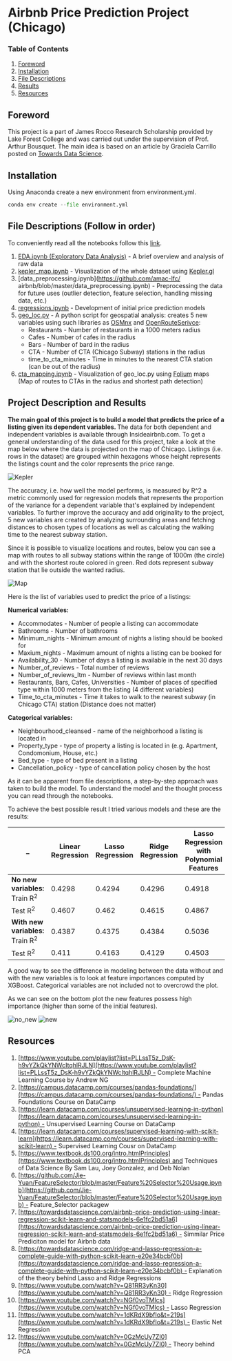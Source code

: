 # Airbnb Price Prediction Project (Chicago) 

### Table of Contents

1. [Foreword](#foreword) 
2. [Installation](#installation)
3. [File Descriptions](#files)
4. [Results](#results)
5. [Resources](#resources)

## Foreword <a name="foreword"></a>

This project is a part of James Rocco Research Scholarship provided by Lake Forest College and was carried out under the supervision of Prof. Arthur Bousquet. The main idea is based on an article by Graciela Carrillo posted on [Towards Data Science](https://towardsdatascience.com/predicting-airbnb-prices-with-machine-learning-and-location-data-5c1e033d0a5a). 

## Installation <a name="installation"></a>

Using Anaconda create a new environment from environment.yml. 

```python
conda env create --file environment.yml
```

## File Descriptions (Follow in order) <a name="files"></a>

To conveniently read all the notebooks follow this [link](https://nbviewer.jupyter.org/). 

1. [EDA.ipynb (Exploratory Data Analysis)](https://github.com/amac-lfc/airbnb/blob/master/EDA.ipynb) - A brief overview and analysis of raw data
2. [kepler_map.ipynb](https://github.com/amac-lfc/airbnb/blob/master/kepler_map.ipynb) - Visualization of the whole dataset using [Kepler.gl](http://kepler.gl) 
3. [data_preprocessing.ipynb](https://github.com/amac-lfc/ airbnb/blob/master/data_preprocessing.ipynb) - Preprocessing the data for future uses (outlier detection, feature selection, handling missing data, etc.) 
4. [regressions.ipynb](https://github.com/amac-lfc/airbnb/blob/master/regressions.ipynb) - Development of initial price prediction models
5. [geo_loc.py](https://github.com/amac-lfc/airbnb/blob/master/geo_loc.py) - A python script for geospatial analysis: creates 5 new variables using such libraries as [OSMnx](https://github.com/gboeing/osmnx) and [OpenRouteSerivce](https://github.com/GIScience/openrouteservice-py):
    - Restaurants - Number of restaurants in a 1000 meters radius
    - Cafes - Number of cafes in the radius
    - Bars - Number of bard in the radius
    - CTA - Number of CTA (Chicago Subway) stations in the radius
    - time_to_cta_minutes - Time in minutes to the nearest CTA station (can be out of the radius)
6. [cta_mapping.ipynb](https://github.com/amac-lfc/airbnb/blob/master/cta_mapping.ipynb) - Visualization of geo_loc.py using [Folium](https://python-visualization.github.io/folium/index.html) maps (Map of routes to CTAs in the radius and shortest path detection)

## Project Description and Results <a name="results"></a>

<b> The main goal of this project is to build a model that predicts the price of a listing given its dependent variables. </b> The data for both dependent and independent variables is available through Insideairbnb.com. To get a general understanding of the data used for this project, take a look at the map below where the data is projected on the map of Chicago. Listings (i.e. rows in the dataset) are grouped within hexagons whose height represents the listings count and the color represents the price range. 

![Kepler](reports/Images/kepler.png) 

The accuracy, i.e. how well the model performs, is measured by R^2  a metric commonly used for regression models that represents the proportion of the variance for a dependent variable that's explained by independent variables. To further improve the accuracy and add originality to the project, 5 new variables are created by analyzing surrounding areas and fetching distances to chosen types of locations as well as calculating the walking time to the nearest subway station. 

Since it is possible to visualize locations and routes, below you can see a map with routes to all subway stations within the range of 1000m (the circle) and with the shortest route colored in green. Red dots represent subway station that lie outside the wanted radius. 

![Map](reports/Images/cta_mapping.png)


Here is the list of variables used to predict the price of a listings:

<b> Numerical variables:  </b>
- Accommodates - Number of people a listing can accommodate 
- Bathrooms - Number of bathrooms 
- Minimum_nights - Minimum amount of nights a listing should be booked for 
- Maxium_nights - Maximum amount of nights a listing can be booked for
- Availability_30 - Number of days a listing is available in the next 30 days 
- Number_of_reviews - Total number of reviews 
- Number_of_reviews_ltm - Number of reviews within last month 
- Restaurants, Bars, Cafes, Universities - Number of places of specified type within 1000 meters from the listing (4 different variables) 
- Time_to_cta_minutes - Time it takes to walk to the nearest subway (in Chicago CTA) station (Distance does not matter) 

<b> Categorical variables: </b> 
- Neighbourhood_cleansed - name of the neighborhood a listing is located in 
- Property_type - type of property a listing is located in (e.g. Apartment, Condomonium, House, etc.) 
- Bed_type - type of bed present in a listing 
- Cancellation_policy - type of cancellation policy chosen by the host 


As it can be apparent from file descriptions, a step-by-step approach was taken to build the model. To understand the model and the thought process you can read through the notebooks.

To achieve the best possible result I tried various models and these are the results: 

_ | Linear Regression | Lasso Regression | Ridge Regression | Lasso Regression with Polynomial Features| Ridge Regression with Polynomial Features | XGBoost | 
------------ | ------------- | ------------- | ------------- | ------------- | ------------- | ------------- | 
<b> No new variables: </b> <br/>Train R<sup>2</sup>  | 0.4298 | 0.4294 | 0.4296 | 0.4918 | 0.5143 | 0.6428
Test R<sup>2</sup> | 0.4607 | 0.462 | 0.4615 | 0.4867 | 0.4925 | 0.5391
<b> With new variables: </b> <br/>Train R<sup>2</sup> | 0.4387 | 0.4375 | 0.4384 | 0.5036 | 0.5224 | 0.6742
Test R<sup>2</sup> | 0.411 | 0.4163 | 0.4129 | 0.4503 | 0.453 | 0.5445

A good way to see the difference in modeling between the data without and with the new variables is to look at feature importances computed by XGBoost. Categorical variables are not included not to overcrowd the plot. 

As we can see on the bottom plot the new features possess high importance (higher than some of the initial features). 

![no_new](reports/Images/0.png)
![new](reports/Images/1.png) 


## Resources <a name="resources"></a>

1. [https://www.youtube.com/playlist?list=PLLssT5z_DsK-h9vYZkQkYNWcItqhlRJLN](https://www.youtube.com/playlist?list=PLLssT5z_DsK-h9vYZkQkYNWcItqhlRJLN) - Complete Machine Learning Course by Andrew NG
2. [https://campus.datacamp.com/courses/pandas-foundations/](https://campus.datacamp.com/courses/pandas-foundations/) - Pandas Foundations Course on DataCamp
3. [https://learn.datacamp.com/courses/unsupervised-learning-in-python](https://learn.datacamp.com/courses/unsupervised-learning-in-python) - Unsupervised Learning Course on DataCamp
4. [https://learn.datacamp.com/courses/supervised-learning-with-scikit-learn](https://learn.datacamp.com/courses/supervised-learning-with-scikit-learn) - Supervised Learning Cousr on DataCamp
5. [https://www.textbook.ds100.org/intro.htmlPrinciples](https://www.textbook.ds100.org/intro.htmlPrinciples) and Techniques of Data Science By Sam Lau, Joey Gonzalez, and Deb Nolan
6. [https://github.com/Jie-Yuan/FeatureSelector/blob/master/Feature%20Selector%20Usage.ipynb](https://github.com/Jie-Yuan/FeatureSelector/blob/master/Feature%20Selector%20Usage.ipynb) - Feature_Selector packagew
7. [https://towardsdatascience.com/airbnb-price-prediction-using-linear-regression-scikit-learn-and-statsmodels-6e1fc2bd51a6](https://towardsdatascience.com/airbnb-price-prediction-using-linear-regression-scikit-learn-and-statsmodels-6e1fc2bd51a6) - Simmilar Price Prediciton model for Airbnb data
8. [https://towardsdatascience.com/ridge-and-lasso-regression-a-complete-guide-with-python-scikit-learn-e20e34bcbf0b](https://towardsdatascience.com/ridge-and-lasso-regression-a-complete-guide-with-python-scikit-learn-e20e34bcbf0b) - Explanation of the theory behind Lasso and Ridge Regressions
9. [https://www.youtube.com/watch?v=Q81RR3yKn30](https://www.youtube.com/watch?v=Q81RR3yKn30) - Ridge Regression
10. [https://www.youtube.com/watch?v=NGf0voTMlcs](https://www.youtube.com/watch?v=NGf0voTMlcs) - Lasso Regression
11. [https://www.youtube.com/watch?v=1dKRdX9bfIo&t=219s](https://www.youtube.com/watch?v=1dKRdX9bfIo&t=219s) - Elastic Net Regression
12. [https://www.youtube.com/watch?v=0GzMcUy7ZI0](https://www.youtube.com/watch?v=0GzMcUy7ZI0) - Theory behind PCA
